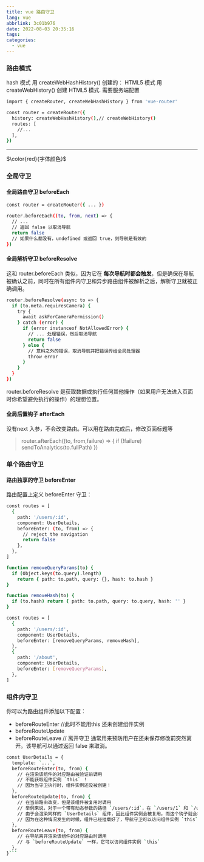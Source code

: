 ```yaml
---
title: vue 路由守卫
lang: vue
abbrlink: 3c01b976
date: 2022-08-03 20:35:16
tags:
categories:
  - vue
---
```


### 路由模式
hash 模式 用 createWebHashHistory() 创建的：
HTML5 模式 用 createWebHistory() 创建 HTML5 模式. 需要服务端配置

```bash
import { createRouter, createWebHashHistory } from 'vue-router'

const router = createRouter({
  history: createWebHashHistory(),// createWebHistory()
  routes: [
    //...
  ],
})
```
*** 
<!--more-->
$\color{red}{字体颜色}$
### 全局守卫 
#### 全局路由守卫 beforeEach

```bash
const router = createRouter({ ... })

router.beforeEach((to, from, next) => {
  // ...
  // 返回 false 以取消导航
  return false
  // 如果什么都没有，undefined 或返回 true，则导航是有效的
})
```

#### 全局解析守卫 beforeResolve
这和 router.beforeEach 类似，因为它在 **每次导航时都会触发**，但是确保在导航被确认之前，同时在所有组件内守卫和异步路由组件被解析之后，解析守卫就被正确调用。
```bash
router.beforeResolve(async to => {
  if (to.meta.requiresCamera) {
    try {
      await askForCameraPermission()
    } catch (error) {
      if (error instanceof NotAllowedError) {
        // ... 处理错误，然后取消导航
        return false
      } else {
        // 意料之外的错误，取消导航并把错误传给全局处理器
        throw error
      }
    }
  }
})
```
router.beforeResolve 是获取数据或执行任何其他操作（如果用户无法进入页面时你希望避免执行的操作）的理想位置。

#### 全局后置钩子 afterEach
没有next 入参，不会改变路由。可以用在路由完成后，修改页面标题等
>router.afterEach((to, from,failure) => {
>   if (!failure) sendToAnalytics(to.fullPath)
>})

### 单个路由守卫
#### 路由独享的守卫 beforeEnter
路由配置上定义 beforeEnter 守卫：
```bash
const routes = [
  {
    path: '/users/:id',
    component: UserDetails,
    beforeEnter: (to, from) => {
      // reject the navigation
      return false
    },
  },
]
```
```bash
function removeQueryParams(to) {
  if (Object.keys(to.query).length)
    return { path: to.path, query: {}, hash: to.hash }
}

function removeHash(to) {
  if (to.hash) return { path: to.path, query: to.query, hash: '' }
}

const routes = [
  {
    path: '/users/:id',
    component: UserDetails,
    beforeEnter: [removeQueryParams, removeHash],
  },
  {
    path: '/about',
    component: UserDetails,
    beforeEnter: [removeQueryParams],
  },
]

```

### 组件内守卫
你可以为路由组件添加以下配置：

+ beforeRouteEnter //此时不能用this 还未创建组件实例
+ beforeRouteUpdate
+ beforeRouteLeave // 离开守卫 通常用来预防用户在还未保存修改前突然离开。该导航可以通过返回 false 来取消。

```bash
const UserDetails = {
  template: `...`,
  beforeRouteEnter(to, from) {
    // 在渲染该组件的对应路由被验证前调用
    // 不能获取组件实例 `this` ！
    // 因为当守卫执行时，组件实例还没被创建！
  },
  beforeRouteUpdate(to, from) {
    // 在当前路由改变，但是该组件被复用时调用
    // 举例来说，对于一个带有动态参数的路径 `/users/:id`，在 `/users/1` 和 `/users/2` 之间跳转的时候，
    // 由于会渲染同样的 `UserDetails` 组件，因此组件实例会被复用。而这个钩子就会在这个情况下被调用。
    // 因为在这种情况发生的时候，组件已经挂载好了，导航守卫可以访问组件实例 `this`
  },
  beforeRouteLeave(to, from) {
    // 在导航离开渲染该组件的对应路由时调用
    // 与 `beforeRouteUpdate` 一样，它可以访问组件实例 `this`
  },
}```
